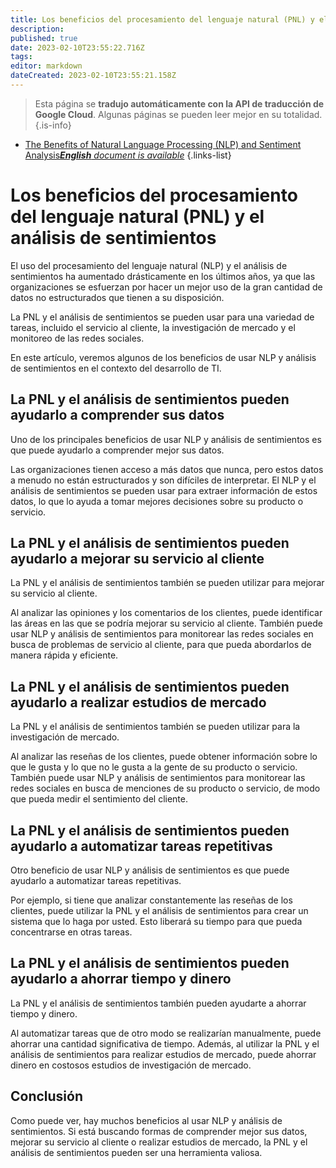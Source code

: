 ```yaml
---
title: Los beneficios del procesamiento del lenguaje natural (PNL) y el análisis de sentimientos
description: 
published: true
date: 2023-02-10T23:55:22.716Z
tags: 
editor: markdown
dateCreated: 2023-02-10T23:55:21.158Z
---
```


> Esta página se **tradujo automáticamente con la API de traducción de Google Cloud**.
Algunas páginas se pueden leer mejor en su totalidad.{.is-info}



- [The Benefits of Natural Language Processing (NLP) and Sentiment Analysis***English** document is available*](/en/Knowledge-base/Common/the-benefits-of-natural-language-processing-nlp-and-sentiment-analysis)
{.links-list}


# Los beneficios del procesamiento del lenguaje natural (PNL) y el análisis de sentimientos

El uso del procesamiento del lenguaje natural (NLP) y el análisis de sentimientos ha aumentado drásticamente en los últimos años, ya que las organizaciones se esfuerzan por hacer un mejor uso de la gran cantidad de datos no estructurados que tienen a su disposición.

La PNL y el análisis de sentimientos se pueden usar para una variedad de tareas, incluido el servicio al cliente, la investigación de mercado y el monitoreo de las redes sociales.

En este artículo, veremos algunos de los beneficios de usar NLP y análisis de sentimientos en el contexto del desarrollo de TI.

## La PNL y el análisis de sentimientos pueden ayudarlo a comprender sus datos

Uno de los principales beneficios de usar NLP y análisis de sentimientos es que puede ayudarlo a comprender mejor sus datos.

Las organizaciones tienen acceso a más datos que nunca, pero estos datos a menudo no están estructurados y son difíciles de interpretar. El NLP y el análisis de sentimientos se pueden usar para extraer información de estos datos, lo que lo ayuda a tomar mejores decisiones sobre su producto o servicio.

## La PNL y el análisis de sentimientos pueden ayudarlo a mejorar su servicio al cliente

La PNL y el análisis de sentimientos también se pueden utilizar para mejorar su servicio al cliente.

Al analizar las opiniones y los comentarios de los clientes, puede identificar las áreas en las que se podría mejorar su servicio al cliente. También puede usar NLP y análisis de sentimientos para monitorear las redes sociales en busca de problemas de servicio al cliente, para que pueda abordarlos de manera rápida y eficiente.

## La PNL y el análisis de sentimientos pueden ayudarlo a realizar estudios de mercado

La PNL y el análisis de sentimientos también se pueden utilizar para la investigación de mercado.

Al analizar las reseñas de los clientes, puede obtener información sobre lo que le gusta y lo que no le gusta a la gente de su producto o servicio. También puede usar NLP y análisis de sentimientos para monitorear las redes sociales en busca de menciones de su producto o servicio, de modo que pueda medir el sentimiento del cliente.

## La PNL y el análisis de sentimientos pueden ayudarlo a automatizar tareas repetitivas

Otro beneficio de usar NLP y análisis de sentimientos es que puede ayudarlo a automatizar tareas repetitivas.

Por ejemplo, si tiene que analizar constantemente las reseñas de los clientes, puede utilizar la PNL y el análisis de sentimientos para crear un sistema que lo haga por usted. Esto liberará su tiempo para que pueda concentrarse en otras tareas.

## La PNL y el análisis de sentimientos pueden ayudarlo a ahorrar tiempo y dinero

La PNL y el análisis de sentimientos también pueden ayudarte a ahorrar tiempo y dinero.

Al automatizar tareas que de otro modo se realizarían manualmente, puede ahorrar una cantidad significativa de tiempo. Además, al utilizar la PNL y el análisis de sentimientos para realizar estudios de mercado, puede ahorrar dinero en costosos estudios de investigación de mercado.

## Conclusión

Como puede ver, hay muchos beneficios al usar NLP y análisis de sentimientos. Si está buscando formas de comprender mejor sus datos, mejorar su servicio al cliente o realizar estudios de mercado, la PNL y el análisis de sentimientos pueden ser una herramienta valiosa.